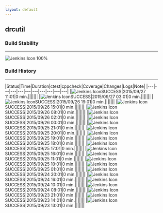 ```yaml
---
layout: default
---
```

## drcutil
### Build Stability
___
![Jenkins Icon](http://jenkinshrg.github.io/images/48x48/health-80plus.png)
100%
  
### Build History
___
|Status|Time|Duration|<span class='badge'>ctest</span>|<span class='badge'>cppcheck</span>|Coverage|Changes|Logs|Note|
|---|---|---|---|---|---|---|---|---|---|
|![Jenkins Icon](http://jenkinshrg.github.io/images/24x24/blue.png)SUCCESS|2015/09/27 11:01|0 min.|||||||
|![Jenkins Icon](http://jenkinshrg.github.io/images/24x24/blue.png)SUCCESS|2015/09/27 03:01|0 min.|||||||
|![Jenkins Icon](http://jenkinshrg.github.io/images/24x24/blue.png)SUCCESS|2015/09/26 19:01|0 min.|||||||
|![Jenkins Icon](http://jenkinshrg.github.io/images/24x24/blue.png)SUCCESS|2015/09/26 15:01|0 min.|||||||
|![Jenkins Icon](http://jenkinshrg.github.io/images/24x24/blue.png)SUCCESS|2015/09/26 08:01|0 min.|||||||
|![Jenkins Icon](http://jenkinshrg.github.io/images/24x24/blue.png)SUCCESS|2015/09/26 02:01|0 min.|||||||
|![Jenkins Icon](http://jenkinshrg.github.io/images/24x24/blue.png)SUCCESS|2015/09/26 00:01|0 min.|||||||
|![Jenkins Icon](http://jenkinshrg.github.io/images/24x24/blue.png)SUCCESS|2015/09/25 21:01|0 min.|||||||
|![Jenkins Icon](http://jenkinshrg.github.io/images/24x24/blue.png)SUCCESS|2015/09/25 20:01|0 min.|||||||
|![Jenkins Icon](http://jenkinshrg.github.io/images/24x24/blue.png)SUCCESS|2015/09/25 19:01|0 min.|||||||
|![Jenkins Icon](http://jenkinshrg.github.io/images/24x24/blue.png)SUCCESS|2015/09/25 18:01|0 min.|||||||
|![Jenkins Icon](http://jenkinshrg.github.io/images/24x24/blue.png)SUCCESS|2015/09/25 17:01|0 min.|||||||
|![Jenkins Icon](http://jenkinshrg.github.io/images/24x24/blue.png)SUCCESS|2015/09/25 16:01|0 min.|||||||
|![Jenkins Icon](http://jenkinshrg.github.io/images/24x24/blue.png)SUCCESS|2015/09/25 11:01|0 min.|||||||
|![Jenkins Icon](http://jenkinshrg.github.io/images/24x24/blue.png)SUCCESS|2015/09/25 10:01|0 min.|||||||
|![Jenkins Icon](http://jenkinshrg.github.io/images/24x24/blue.png)SUCCESS|2015/09/25 01:01|0 min.|||||||
|![Jenkins Icon](http://jenkinshrg.github.io/images/24x24/blue.png)SUCCESS|2015/09/24 20:01|0 min.|||||||
|![Jenkins Icon](http://jenkinshrg.github.io/images/24x24/blue.png)SUCCESS|2015/09/24 16:01|0 min.|||||||
|![Jenkins Icon](http://jenkinshrg.github.io/images/24x24/blue.png)SUCCESS|2015/09/24 10:01|0 min.|||||||
|![Jenkins Icon](http://jenkinshrg.github.io/images/24x24/blue.png)SUCCESS|2015/09/24 08:01|0 min.|||||||
|![Jenkins Icon](http://jenkinshrg.github.io/images/24x24/blue.png)SUCCESS|2015/09/23 21:01|0 min.|||||||
|![Jenkins Icon](http://jenkinshrg.github.io/images/24x24/blue.png)SUCCESS|2015/09/23 14:01|0 min.|||||||
|![Jenkins Icon](http://jenkinshrg.github.io/images/24x24/blue.png)SUCCESS|2015/09/23 13:01|0 min.|||||||
